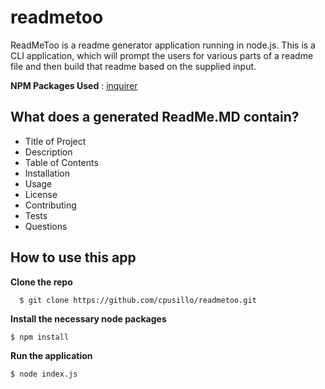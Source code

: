 # readmetoo
ReadMeToo is a readme generator application running in node.js. This is a CLI application, which will prompt the users for various parts of a readme file and then build that readme based on the supplied input.

**NPM Packages Used** : [inquirer](https://www.npmjs.com/package/inquirer)

## What does a generated ReadMe.MD contain?
* Title of Project
* Description
* Table of Contents
* Installation
* Usage
* License
* Contributing
* Tests
* Questions

## How to use this app
**Clone the repo**
```
  $ git clone https://github.com/cpusillo/readmetoo.git
```
**Install the necessary node packages**
```
$ npm install
```
**Run the application**
```
$ node index.js
```
